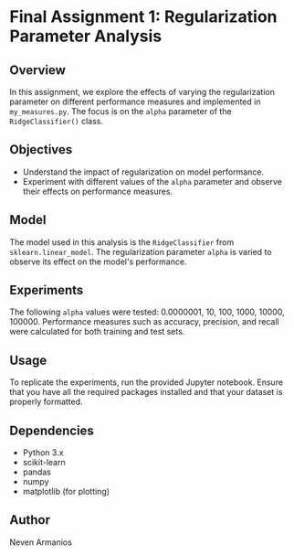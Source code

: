 # Final Assignment 1: Regularization Parameter Analysis

## Overview
In this assignment, we explore the effects of varying the regularization parameter on different performance measures and implemented in `my_measures.py`. The focus is on the `alpha` parameter of the `RidgeClassifier()` class.

## Objectives
- Understand the impact of regularization on model performance.
- Experiment with different values of the `alpha` parameter and observe their effects on performance measures.

## Model
The model used in this analysis is the `RidgeClassifier` from `sklearn.linear_model`. The regularization parameter `alpha` is varied to observe its effect on the model's performance.

## Experiments
The following `alpha` values were tested: 0.0000001, 10, 100, 1000, 10000, 100000. Performance measures such as accuracy, precision, and recall were calculated for both training and test sets.

## Usage
To replicate the experiments, run the provided Jupyter notebook. Ensure that you have all the required packages installed and that your dataset is properly formatted.

## Dependencies
- Python 3.x
- scikit-learn
- pandas
- numpy
- matplotlib (for plotting)

## Author
Neven Armanios
